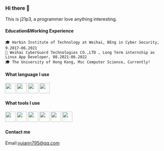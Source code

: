### Hi there 👋
This is j21p3, a programmer love anything interesting.

#### Education&Working Experience
    🎓 Harbin Institute of Technology at Weihai, BEng in Cyber Security, 9.2017-06.2021
    💼 Weihai CyberGuard Technologies CO.,LTD , Long Term internship as Linux App Developer, 08.2021-06.2022
    🎓 The University of Hong Kong, Msc Computer Science, Currently!

#### What language I use
<img height="32" width="32" src="https://simpleicons.org/icons/go.svg"/> <img height="32" width="32" src="https://simpleicons.org/icons/python.svg"/>  <img height="32" width="32" src="https://simpleicons.org/icons/c.svg"/>  <img height="32" width="32" src="https://simpleicons.org/icons/cplusplus.svg"/>

#### What tools I use
<img height="32" width="32" src="https://simpleicons.org/icons/visualstudiocode.svg"/>  <img height="32" width="32" src="https://simpleicons.org/icons/pycharm.svg"/> <img height="32" width="32" src="https://simpleicons.org/icons/clion.svg"/> <img height="32" width="32" src="https://simpleicons.org/icons/git.svg"/> <img height="32" width="32" src="https://simpleicons.org/icons/mongodb.svg"/> <img height="32" width="32" src="https://simpleicons.org/icons/mysql.svg"/>

#### Contact me
  Email:yujann795@qq.com


<!--
**j21b3/j21b3** is a ✨ _special_ ✨ repository because its `README.md` (this file) appears on your GitHub profile.

Here are some ideas to get you started:

- 🔭 I’m currently working on ...
- 🌱 I’m currently learning ...
- 👯 I’m looking to collaborate on ...
- 🤔 I’m looking for help with ...
- 💬 Ask me about ...
- 📫 How to reach me: ...
- 😄 Pronouns: ...
- ⚡ Fun fact: ...
-->
